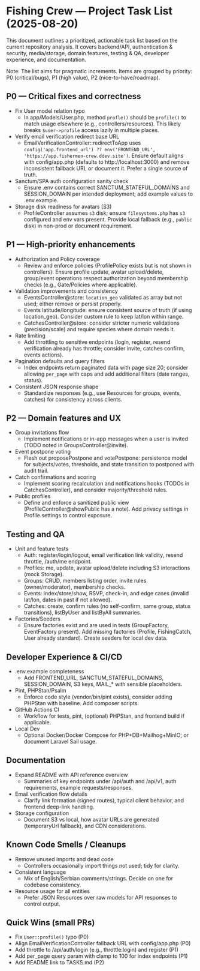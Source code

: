 # Fishing Crew — Project Task List (2025-08-20)

This document outlines a prioritized, actionable task list based on the current repository analysis. It covers backend/API, authentication & security, media/storage, domain features, testing & QA, developer experience, and documentation.

Note: The list aims for pragmatic increments. Items are grouped by priority: P0 (critical/bugs), P1 (high value), P2 (nice-to-have/roadmap).


## P0 — Critical fixes and correctness

- Fix User model relation typo
  - In app/Models/User.php, method `profle()` should be `profile()` to match usage elsewhere (e.g., controllers/resources). This likely breaks `$user->profile` access lazily in multiple places.
- Verify email verification redirect base URL
  - EmailVerificationController::redirectToApp uses `config('app.frontend_url') ?? env('FRONTEND_URL', 'https://app.fishermen-crew.ddev.site')`. Ensure default aligns with config/app.php (defaults to http://localhost:3000) and remove inconsistent fallback URL or document it. Prefer a single source of truth.
- Sanctum/SPA auth configuration sanity check
  - Ensure .env contains correct SANCTUM_STATEFUL_DOMAINS and SESSION_DOMAIN per intended deployment; add example values to .env.example.
- Storage disk readiness for avatars (S3)
  - ProfileController assumes `s3` disk; ensure `filesystems.php` has `s3` configured and env vars present. Provide local fallback (e.g., `public` disk) in non-prod or document requirement.


## P1 — High-priority enhancements

- Authorization and Policy coverage
  - Review and enforce policies (ProfilePolicy exists but is not shown in controllers). Ensure profile update, avatar upload/delete, group/event operations respect authorization beyond membership checks (e.g., Gate/Policies where applicable).
- Validation improvements and consistency
  - EventsController@store: `location_geo` validated as array but not used; either remove or persist properly.
  - Events latitude/longitude: ensure consistent source of truth (if using location_geo). Consider custom rule to keep lat/lon within range.
  - CatchesController@store: consider stricter numeric validations (precision/scale) and require species where domain needs it.
- Rate limiting
  - Add throttling to sensitive endpoints (login, register, resend verification already has throttle; consider invite, catches confirm, events actions).
- Pagination defaults and query filters
  - Index endpoints return paginated data with page size 20; consider allowing `per_page` with caps and add additional filters (date ranges, status).
- Consistent JSON response shape
  - Standardize responses (e.g., use Resources for groups, events, catches) for consistency across clients.


## P2 — Domain features and UX

- Group invitations flow
  - Implement notifications or in-app messages when a user is invited (TODO noted in GroupsController@invite).
- Event postpone voting
  - Flesh out proposePostpone and votePostpone: persistence model for subjects/votes, thresholds, and state transition to postponed with audit trail.
- Catch confirmations and scoring
  - Implement scoring recalculation and notifications hooks (TODOs in CatchesController), and consider majority/threshold rules.
- Public profiles
  - Define and enforce a sanitized public view (ProfileController@showPublic has a note). Add privacy settings in Profile.settings to control exposure.


## Testing and QA

- Unit and feature tests
  - Auth: register/login/logout, email verification link validity, resend throttle, /auth/me endpoint.
  - Profiles: me, update, avatar upload/delete including S3 interactions (mock Storage).
  - Groups: CRUD, members listing order, invite rules (owner/moderator), membership checks.
  - Events: index/store/show, RSVP, check-in, and edge cases (invalid lat/lon, dates in past if not allowed).
  - Catches: create, confirm rules (no self-confirm, same group, status transitions), listByUser and listByAll summaries.
- Factories/Seeders
  - Ensure factories exist and are used in tests (GroupFactory, EventFactory present). Add missing factories (Profile, FishingCatch, User already standard). Create seeders for local dev data.


## Developer Experience & CI/CD

- .env.example completeness
  - Add FRONTEND_URL, SANCTUM_STATEFUL_DOMAINS, SESSION_DOMAIN, S3 keys, MAIL_* with sensible placeholders.
- Pint, PHPStan/Psalm
  - Enforce code style (vendor/bin/pint exists), consider adding PHPStan with baseline. Add composer scripts.
- GitHub Actions CI
  - Workflow for tests, pint, (optional) PHPStan, and frontend build if applicable.
- Local Dev
  - Optional Docker/Docker Compose for PHP+DB+Mailhog+MinIO; or document Laravel Sail usage.


## Documentation

- Expand README with API reference overview
  - Summaries of key endpoints under /api/auth and /api/v1, auth requirements, example requests/responses.
- Email verification flow details
  - Clarify link formation (signed routes), typical client behavior, and frontend deep-link handling.
- Storage configuration
  - Document S3 vs local, how avatar URLs are generated (temporaryUrl fallback), and CDN considerations.


## Known Code Smells / Cleanups

- Remove unused imports and dead code
  - Controllers occasionally import things not used; tidy for clarity.
- Consistent language
  - Mix of English/Serbian comments/strings. Decide on one for codebase consistency.
- Resource usage for all entities
  - Prefer JSON Resources over raw models for API responses to control output.


## Quick Wins (small PRs)

- Fix `User::profile()` typo (P0)
- Align EmailVerificationController fallback URL with config/app.php (P0)
- Add throttle to /api/auth/login (e.g., throttle:login) and register (P1)
- Add per_page query param with clamp to 100 for index endpoints (P1)
- Add README link to TASKS.md (P2)
